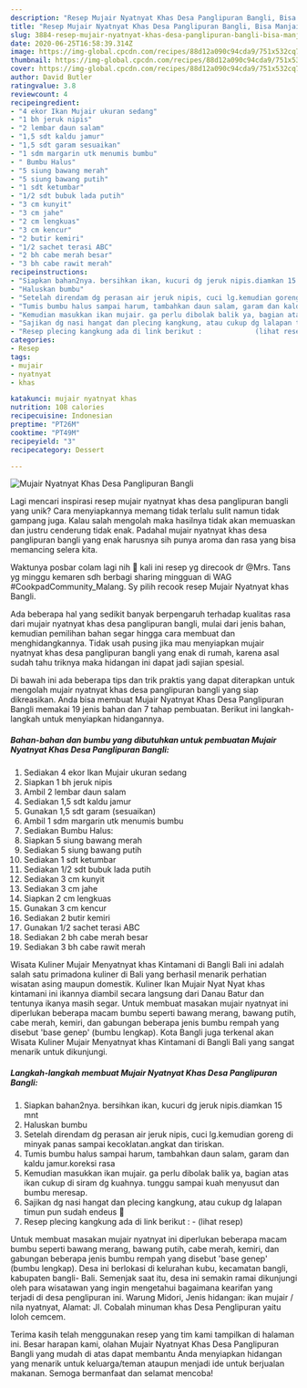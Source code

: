 ```yaml
---
description: "Resep Mujair Nyatnyat Khas Desa Panglipuran Bangli, Bisa Manjain Lidah"
title: "Resep Mujair Nyatnyat Khas Desa Panglipuran Bangli, Bisa Manjain Lidah"
slug: 3884-resep-mujair-nyatnyat-khas-desa-panglipuran-bangli-bisa-manjain-lidah
date: 2020-06-25T16:58:39.314Z
image: https://img-global.cpcdn.com/recipes/88d12a090c94cda9/751x532cq70/mujair-nyatnyat-khas-desa-panglipuran-bangli-foto-resep-utama.jpg
thumbnail: https://img-global.cpcdn.com/recipes/88d12a090c94cda9/751x532cq70/mujair-nyatnyat-khas-desa-panglipuran-bangli-foto-resep-utama.jpg
cover: https://img-global.cpcdn.com/recipes/88d12a090c94cda9/751x532cq70/mujair-nyatnyat-khas-desa-panglipuran-bangli-foto-resep-utama.jpg
author: David Butler
ratingvalue: 3.8
reviewcount: 4
recipeingredient:
- "4 ekor Ikan Mujair ukuran sedang"
- "1 bh jeruk nipis"
- "2 lembar daun salam"
- "1,5 sdt kaldu jamur"
- "1,5 sdt garam sesuaikan"
- "1 sdm margarin utk menumis bumbu"
- " Bumbu Halus"
- "5 siung bawang merah"
- "5 siung bawang putih"
- "1 sdt ketumbar"
- "1/2 sdt bubuk lada putih"
- "3 cm kunyit"
- "3 cm jahe"
- "2 cm lengkuas"
- "3 cm kencur"
- "2 butir kemiri"
- "1/2 sachet terasi ABC"
- "2 bh cabe merah besar"
- "3 bh cabe rawit merah"
recipeinstructions:
- "Siapkan bahan2nya. bersihkan ikan, kucuri dg jeruk nipis.diamkan 15 mnt"
- "Haluskan bumbu"
- "Setelah direndam dg perasan air jeruk nipis, cuci lg.kemudian goreng di minyak panas sampai kecoklatan.angkat dan tiriskan."
- "Tumis bumbu halus sampai harum, tambahkan daun salam, garam dan kaldu jamur.koreksi rasa"
- "Kemudian masukkan ikan mujair. ga perlu dibolak balik ya, bagian atas ikan cukup di siram dg kuahnya. tunggu sampai kuah menyusut dan bumbu meresap."
- "Sajikan dg nasi hangat dan plecing kangkung, atau cukup dg lalapan timun pun sudah endeus 🥰"
- "Resep plecing kangkung ada di link berikut :             (lihat resep)"
categories:
- Resep
tags:
- mujair
- nyatnyat
- khas

katakunci: mujair nyatnyat khas 
nutrition: 108 calories
recipecuisine: Indonesian
preptime: "PT26M"
cooktime: "PT49M"
recipeyield: "3"
recipecategory: Dessert

---
```



![Mujair Nyatnyat Khas Desa Panglipuran Bangli](https://img-global.cpcdn.com/recipes/88d12a090c94cda9/751x532cq70/mujair-nyatnyat-khas-desa-panglipuran-bangli-foto-resep-utama.jpg)

Lagi mencari inspirasi resep mujair nyatnyat khas desa panglipuran bangli yang unik? Cara menyiapkannya memang tidak terlalu sulit namun tidak gampang juga. Kalau salah mengolah maka hasilnya tidak akan memuaskan dan justru cenderung tidak enak. Padahal mujair nyatnyat khas desa panglipuran bangli yang enak harusnya sih punya aroma dan rasa yang bisa memancing selera kita.

Waktunya posbar colam lagi nih 🤗 kali ini resep yg direcook dr @Mrs. Tans yg minggu kemaren sdh berbagi sharing mingguan di WAG #CookpadCommunity_Malang. Sy pilih recook resep Mujair Nyatnyat khas Bangli.

Ada beberapa hal yang sedikit banyak berpengaruh terhadap kualitas rasa dari mujair nyatnyat khas desa panglipuran bangli, mulai dari jenis bahan, kemudian pemilihan bahan segar hingga cara membuat dan menghidangkannya. Tidak usah pusing jika mau menyiapkan mujair nyatnyat khas desa panglipuran bangli yang enak di rumah, karena asal sudah tahu triknya maka hidangan ini dapat jadi sajian spesial.


Di bawah ini ada beberapa tips dan trik praktis yang dapat diterapkan untuk mengolah mujair nyatnyat khas desa panglipuran bangli yang siap dikreasikan. Anda bisa membuat Mujair Nyatnyat Khas Desa Panglipuran Bangli memakai 19 jenis bahan dan 7 tahap pembuatan. Berikut ini langkah-langkah untuk menyiapkan hidangannya.

<!--inarticleads1-->

##### Bahan-bahan dan bumbu yang dibutuhkan untuk pembuatan Mujair Nyatnyat Khas Desa Panglipuran Bangli:

1. Sediakan 4 ekor Ikan Mujair ukuran sedang
1. Siapkan 1 bh jeruk nipis
1. Ambil 2 lembar daun salam
1. Sediakan 1,5 sdt kaldu jamur
1. Gunakan 1,5 sdt garam (sesuaikan)
1. Ambil 1 sdm margarin utk menumis bumbu
1. Sediakan  Bumbu Halus:
1. Siapkan 5 siung bawang merah
1. Sediakan 5 siung bawang putih
1. Sediakan 1 sdt ketumbar
1. Sediakan 1/2 sdt bubuk lada putih
1. Sediakan 3 cm kunyit
1. Sediakan 3 cm jahe
1. Siapkan 2 cm lengkuas
1. Gunakan 3 cm kencur
1. Sediakan 2 butir kemiri
1. Gunakan 1/2 sachet terasi ABC
1. Sediakan 2 bh cabe merah besar
1. Sediakan 3 bh cabe rawit merah


Wisata Kuliner Mujair Menyatnyat khas Kintamani di Bangli Bali ini adalah salah satu primadona kuliner di Bali yang berhasil menarik perhatian wisatan asing maupun domestik. Kuliner Ikan Mujair Nyat Nyat khas kintamani ini ikannya diambil secara langsung dari Danau Batur dan tentunya ikanya masih segar. Untuk membuat masakan mujair nyatnyat ini diperlukan beberapa macam bumbu seperti bawang merang, bawang putih, cabe merah, kemiri, dan gabungan beberapa jenis bumbu rempah yang disebut &#39;base genep&#39; (bumbu lengkap). Kota Bangli juga terkenal akan Wisata Kuliner Mujair Menyatnyat khas Kintamani di Bangli Bali yang sangat menarik untuk dikunjungi. 

<!--inarticleads2-->

##### Langkah-langkah membuat Mujair Nyatnyat Khas Desa Panglipuran Bangli:

1. Siapkan bahan2nya. bersihkan ikan, kucuri dg jeruk nipis.diamkan 15 mnt
1. Haluskan bumbu
1. Setelah direndam dg perasan air jeruk nipis, cuci lg.kemudian goreng di minyak panas sampai kecoklatan.angkat dan tiriskan.
1. Tumis bumbu halus sampai harum, tambahkan daun salam, garam dan kaldu jamur.koreksi rasa
1. Kemudian masukkan ikan mujair. ga perlu dibolak balik ya, bagian atas ikan cukup di siram dg kuahnya. tunggu sampai kuah menyusut dan bumbu meresap.
1. Sajikan dg nasi hangat dan plecing kangkung, atau cukup dg lalapan timun pun sudah endeus 🥰
1. Resep plecing kangkung ada di link berikut : -             (lihat resep)


Untuk membuat masakan mujair nyatnyat ini diperlukan beberapa macam bumbu seperti bawang merang, bawang putih, cabe merah, kemiri, dan gabungan beberapa jenis bumbu rempah yang disebut &#39;base genep&#39; (bumbu lengkap). Desa ini berlokasi di kelurahan kubu, kecamatan bangli, kabupaten bangli- Bali. Semenjak saat itu, desa ini semakin ramai dikunjungi oleh para wisatawan yang ingin mengetahui bagaimana kearifan yang terjadi di desa penglipuran ini. Warung Midori, Jenis hidangan: ikan mujair / nila nyatnyat, Alamat: Jl. Cobalah minuman khas Desa Penglipuran yaitu loloh cemcem. 

Terima kasih telah menggunakan resep yang tim kami tampilkan di halaman ini. Besar harapan kami, olahan Mujair Nyatnyat Khas Desa Panglipuran Bangli yang mudah di atas dapat membantu Anda menyiapkan hidangan yang menarik untuk keluarga/teman ataupun menjadi ide untuk berjualan makanan. Semoga bermanfaat dan selamat mencoba!
